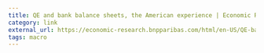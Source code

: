```yaml
---
title: QE and bank balance sheets, the American experience | Economic Research - BNPParibas
category: link
external_url: https://economic-research.bnpparibas.com/html/en-US/QE-bank-balance-sheets-American-experience-7/23/2015,25852
tags: macro
---
```

